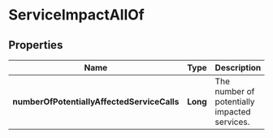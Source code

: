 

# ServiceImpactAllOf


## Properties

| Name | Type | Description | Notes |
|------------ | ------------- | ------------- | -------------|
|**numberOfPotentiallyAffectedServiceCalls** | **Long** | The number of potentially impacted services. |  [optional] |



